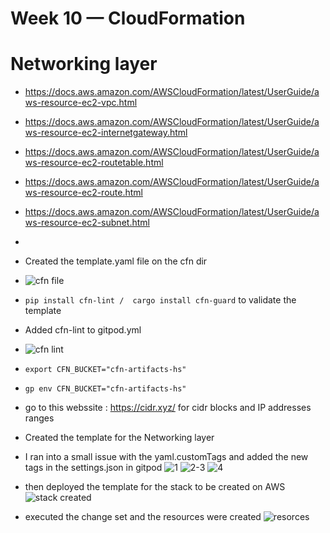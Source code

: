 # Week 10 — CloudFormation
# Networking layer 
- https://docs.aws.amazon.com/AWSCloudFormation/latest/UserGuide/aws-resource-ec2-vpc.html
- https://docs.aws.amazon.com/AWSCloudFormation/latest/UserGuide/aws-resource-ec2-internetgateway.html
- https://docs.aws.amazon.com/AWSCloudFormation/latest/UserGuide/aws-resource-ec2-routetable.html
- https://docs.aws.amazon.com/AWSCloudFormation/latest/UserGuide/aws-resource-ec2-route.html
- https://docs.aws.amazon.com/AWSCloudFormation/latest/UserGuide/aws-resource-ec2-subnet.html
- 

- Created the template.yaml file on the cfn dir 
- ![cfn file](https://user-images.githubusercontent.com/114304965/233861347-1bfd587d-eafe-4deb-a21f-7b8da6de0a41.PNG)

- ``` pip install cfn-lint /  cargo install cfn-guard ``` to validate the template 
- Added cfn-lint to gitpod.yml 
- ![cfn lint](https://user-images.githubusercontent.com/114304965/233861585-e656d4dc-d8de-45bd-ae9b-f72e7cb39db8.PNG)


-  ```export CFN_BUCKET="cfn-artifacts-hs"```
-  ```gp env CFN_BUCKET="cfn-artifacts-hs"```

- go to this webssite : https://cidr.xyz/ for cidr blocks and IP addresses ranges 

- Created the template for the Networking layer 
- I ran into a small issue with the yaml.customTags and added the new tags in the settings.json in gitpod 
![1](https://user-images.githubusercontent.com/114304965/233963055-a3470755-48aa-41d5-a330-5ccb6708b49f.PNG)
![2-3](https://user-images.githubusercontent.com/114304965/233963068-560c8752-0faf-48d6-9227-9708cfbd6ce1.PNG)
![4](https://user-images.githubusercontent.com/114304965/233963090-7f34dc54-2e8a-4e0b-952d-5a1eec1aea15.PNG)


- then deployed the template for the stack  to be created on AWS 
![stack created](https://user-images.githubusercontent.com/114304965/233963370-87d085d0-8239-4544-83c2-e760c79c935a.PNG)


- executed the change set and the resources were created 
![resorces](https://user-images.githubusercontent.com/114304965/233962700-457ab663-fb83-4985-ab54-3f1ce64fec2f.PNG)

